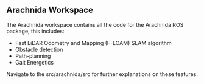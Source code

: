 ## Arachnida Workspace

The Arachnida workspace contains all the code for the Arachnida ROS package, this includes:
- Fast LiDAR Odometry and Mapping (F-LOAM) SLAM algorithm
- Obstacle detection
- Path-planning
- Gait Energetics

Navigate to the src/arachnida/src for further explanations on these features.
